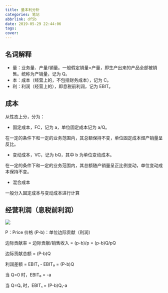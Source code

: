 ```yaml
---
title: 量本利分析
categories: 笔记
abbrlink: df5b
date: 2019-05-29 22:44:06
tags:
cover:
---
```

## 名词解释

- 量：业务量、产量/销量。一般假定销量=产量，即生产出来的产品全部被销售。统称为产销量，记为 Q。
- 本：成本（经营上的，不包括财务成本），记为 C。
- 利：利润（经营上的），即息税前利润，记为 EBIT。

## 成本

从性态上分，分为：

- 固定成本，FC，记为 a，单位固定成本记为 a/Q。

在一定的条件下和一定的业务范围内，其总额保持不变，单位固定成本煜产销量呈反比。

- 变动成本，VC，记为 bQ，其中 b 为单位变动成本。

在一定的条件下和一定的业务范围内，其总额随产销量呈正比例变动，单位变动成本保持不变。

- 混合成本

一般分入固定成本与变动成本进行计算

## 经营利润（息税前利润）

![](https://chart.googleapis.com/chart?cht=tx&chl=%5CDelta%20EBIT%3DS-C%5C%5C%3D(P-q)Q-a%5C%5C%3DpQ-(a%2BbQ))

P：Price 价格
(P-b)：单位边际贡献（利润）

边际贡献率 = 边际贡献/销售收入 = (p-b)/p = (p-b)Q/pQ

边际贡献总额 = (P-b)Q

利润差额 = EBIT₁ - EBIT₀ = (P-b)Q

当 Q=0 时，EBIT₀ = -a

当 Q=Q₁ 时，EBIT₁ = (P-b)Q₁-a